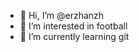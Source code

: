 - 👋 Hi, I’m @erzhanzh
- 👀 I’m interested in football
- 🌱 I’m currently learning git

<!---
erzhanzh/erzhanzh is a ✨ special ✨ repository because its `README.md` (this file) appears on your GitHub profile.
You can click the Preview link to take a look at your changes.
--->
